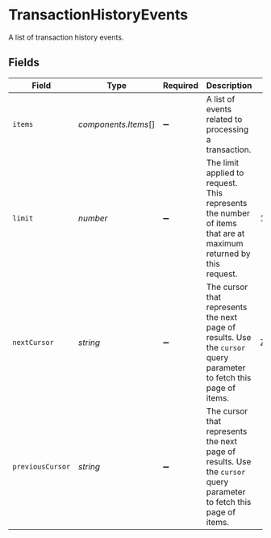 # TransactionHistoryEvents

A list of transaction history events.


## Fields

| Field                                                                                                              | Type                                                                                                               | Required                                                                                                           | Description                                                                                                        | Example                                                                                                            |
| ------------------------------------------------------------------------------------------------------------------ | ------------------------------------------------------------------------------------------------------------------ | ------------------------------------------------------------------------------------------------------------------ | ------------------------------------------------------------------------------------------------------------------ | ------------------------------------------------------------------------------------------------------------------ |
| `items`                                                                                                            | *components.Items*[]                                                                                               | :heavy_minus_sign:                                                                                                 | A list of events related to processing a transaction.                                                              |                                                                                                                    |
| `limit`                                                                                                            | *number*                                                                                                           | :heavy_minus_sign:                                                                                                 | The limit applied to request. This represents the number of items that are at<br/>maximum returned by this request. | 1                                                                                                                  |
| `nextCursor`                                                                                                       | *string*                                                                                                           | :heavy_minus_sign:                                                                                                 | The cursor that represents the next page of results. Use the `cursor` query<br/>parameter to fetch this page of items. | ZXhhbXBsZTE                                                                                                        |
| `previousCursor`                                                                                                   | *string*                                                                                                           | :heavy_minus_sign:                                                                                                 | The cursor that represents the next page of results. Use the `cursor` query<br/>parameter to fetch this page of items. | <nil>                                                                                                              |